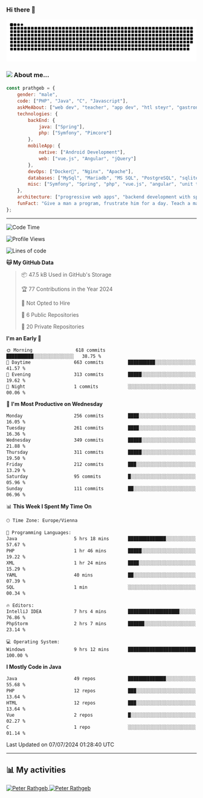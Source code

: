 ### Hi there 👋

<div align="center">
  <img  src="https://github.com/1999AZZAR/1999AZZAR/blob/main/resources/img/grid-snake.svg"
       alt="snake" />
</div>

### <img src="https://media.giphy.com/media/VgCDAzcKvsR6OM0uWg/giphy.gif" width="50"> About me...  

```javascript
const prathgeb = {
    gender: "male",
    code: ["PHP", "Java", "C", "Javascript"],
    askMeAbout: ["web dev", "teacher", "app dev", "htl steyr", "gastronaut"],
    technologies: {
        backEnd: {
            java: ["Spring"],
            php: ["Symfony", "Pimcore"]
        },
        mobileApp: {
            native: ["Android Development"],
            web: ["vue.js", "Angular", "jQuery"]
        },
        devOps: ["Docker🐳", "Nginx", "Apache"],
        databases: ["MySql", "Mariadb", "MS SQL", "PostgreSQL", "sqlite"],
        misc: ["Symfony", "Spring", "php", "vue.js", "angular", "unit testing", "ci/cd using github actions"]
    },
    architecture: ["progressive web apps", "backend development with spring", "backend development with symfony"],
    funFact: "Give a man a program, frustrate him for a day. Teach a man to program, frustrate him for a lifetime."
};
```

---
<!--START_SECTION:waka-->
![Code Time](http://img.shields.io/badge/Code%20Time-668%20hrs%2055%20mins-blue)

![Profile Views](http://img.shields.io/badge/Profile%20Views-0-blue)

![Lines of code](https://img.shields.io/badge/From%20Hello%20World%20I%27ve%20Written-3.5%20million%20lines%20of%20code-blue)

**🐱 My GitHub Data** 

> 📦 47.5 kB Used in GitHub's Storage 
 > 
> 🏆 77 Contributions in the Year 2024
 > 
> 🚫 Not Opted to Hire
 > 
> 📜 6 Public Repositories 
 > 
> 🔑 20 Private Repositories 
 > 
**I'm an Early 🐤** 

```text
🌞 Morning                618 commits         ██████████░░░░░░░░░░░░░░░   38.75 % 
🌆 Daytime                663 commits         ██████████░░░░░░░░░░░░░░░   41.57 % 
🌃 Evening                313 commits         █████░░░░░░░░░░░░░░░░░░░░   19.62 % 
🌙 Night                  1 commits           ░░░░░░░░░░░░░░░░░░░░░░░░░   00.06 % 
```
📅 **I'm Most Productive on Wednesday** 

```text
Monday                   256 commits         ████░░░░░░░░░░░░░░░░░░░░░   16.05 % 
Tuesday                  261 commits         ████░░░░░░░░░░░░░░░░░░░░░   16.36 % 
Wednesday                349 commits         █████░░░░░░░░░░░░░░░░░░░░   21.88 % 
Thursday                 311 commits         █████░░░░░░░░░░░░░░░░░░░░   19.50 % 
Friday                   212 commits         ███░░░░░░░░░░░░░░░░░░░░░░   13.29 % 
Saturday                 95 commits          █░░░░░░░░░░░░░░░░░░░░░░░░   05.96 % 
Sunday                   111 commits         ██░░░░░░░░░░░░░░░░░░░░░░░   06.96 % 
```


📊 **This Week I Spent My Time On** 

```text
🕑︎ Time Zone: Europe/Vienna

💬 Programming Languages: 
Java                     5 hrs 18 mins       ██████████████░░░░░░░░░░░   57.67 % 
PHP                      1 hr 46 mins        █████░░░░░░░░░░░░░░░░░░░░   19.22 % 
XML                      1 hr 24 mins        ████░░░░░░░░░░░░░░░░░░░░░   15.29 % 
YAML                     40 mins             ██░░░░░░░░░░░░░░░░░░░░░░░   07.39 % 
SQL                      1 min               ░░░░░░░░░░░░░░░░░░░░░░░░░   00.34 % 

🔥 Editors: 
IntelliJ IDEA            7 hrs 4 mins        ███████████████████░░░░░░   76.86 % 
PhpStorm                 2 hrs 7 mins        ██████░░░░░░░░░░░░░░░░░░░   23.14 % 

💻 Operating System: 
Windows                  9 hrs 12 mins       █████████████████████████   100.00 % 
```

**I Mostly Code in Java** 

```text
Java                     49 repos            ██████████████░░░░░░░░░░░   55.68 % 
PHP                      12 repos            ███░░░░░░░░░░░░░░░░░░░░░░   13.64 % 
HTML                     12 repos            ███░░░░░░░░░░░░░░░░░░░░░░   13.64 % 
Vue                      2 repos             █░░░░░░░░░░░░░░░░░░░░░░░░   02.27 % 
C                        1 repo              ░░░░░░░░░░░░░░░░░░░░░░░░░   01.14 % 
```




 Last Updated on 07/07/2024 01:28:40 UTC
<!--END_SECTION:waka-->

---
  ## 📊 My activities
  <a href="https://github.com/prathgeb">
    <img width=450 height=170 align="center" alt="Peter Rathgeb" src="https://github-readme-stats.vercel.app/api?username=prathgeb&include_all_commits=true&count_private=true&theme=midnight-purple&show_icons=true&bg_color=0D1117&hide_border=true" />
  </a>
  <a href="https://github.com/prathgeb">
    <img align="center" alt="Peter Rathgeb" src="https://github-readme-stats.vercel.app/api/top-langs/?username=prathgeb&include_all_commits=true&count_private=true&theme=midnight-purple&show_icons=true&layout=compact&bg_color=0D1117&hide_border=true" />
  </a>

